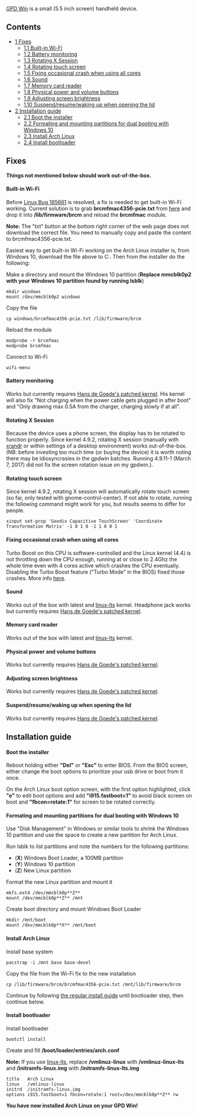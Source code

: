 [GPD Win](https://www.indiegogo.com/projects/gpd-win-intel-z8700-win-10-os-game-console-laptop#/) is a small (5.5 inch screen) handheld device.

## Contents

*   [1 Fixes](#Fixes)
    *   [1.1 Built-in Wi-Fi](#Built-in_Wi-Fi)
    *   [1.2 Battery monitoring](#Battery_monitoring)
    *   [1.3 Rotating X Session](#Rotating_X_Session)
    *   [1.4 Rotating touch screen](#Rotating_touch_screen)
    *   [1.5 Fixing occasional crash when using all cores](#Fixing_occasional_crash_when_using_all_cores)
    *   [1.6 Sound](#Sound)
    *   [1.7 Memory card reader](#Memory_card_reader)
    *   [1.8 Physical power and volume buttons](#Physical_power_and_volume_buttons)
    *   [1.9 Adjusting screen brightness](#Adjusting_screen_brightness)
    *   [1.10 Suspend/resume/waking up when opening the lid](#Suspend.2Fresume.2Fwaking_up_when_opening_the_lid)
*   [2 Installation guide](#Installation_guide)
    *   [2.1 Boot the installer](#Boot_the_installer)
    *   [2.2 Formating and mounting partitions for dual booting with Windows 10](#Formating_and_mounting_partitions_for_dual_booting_with_Windows_10)
    *   [2.3 Install Arch Linux](#Install_Arch_Linux)
    *   [2.4 Install bootloader](#Install_bootloader)

## Fixes

**Things not mentioned below should work out-of-the-box.**

#### Built-in Wi-Fi

Before [Linux Bug 185661](https://bugzilla.kernel.org/show_bug.cgi?id=185661) is resolved, a fix is needed to get built-in Wi-Fi working. Current solution is to grab **brcmfmac4356-pcie.txt** from [here](https://chromium.googlesource.com/chromiumos/third_party/linux-firmware/+/f151f016b4fe656399f199e28cabf8d658bcb52b/brcm/brcmfmac4356-pcie.txt) and drop it into **/lib/firmware/brcm** and reload the **brcmfmac** module.

**Note:** The "txt" button at the bottom right corner of the web page does not download the correct file. You need to manually copy and paste the content to brcmfmac4356-pcie.txt.

Easiest way to get built-in Wi-Fi working on the Arch Linux installer is, from Windows 10, download the file above to C:\. Then from the installer do the following:

Make a directory and mount the Windows 10 partition (**Replace mmcblk0p2 with your Windows 10 partition found by running lsblk**)

```
mkdir windows
mount /dev/mmcblk0p2 windows

```

Copy the file

```
cp windows/brcmfmac4356-pcie.txt /lib/firmware/brcm

```

Reload the module

```
modprobe -r brcmfmac
modprobe brcmfmac

```

Connect to Wi-Fi

```
wifi-menu

```

#### Battery monitoring

Works but currently requires [Hans de Goede's patched kernel](http://hansdegoede.livejournal.com/17445.html). His kernel will also fix "Not charging when the power cable gets plugged in after boot" and "Only drawing max 0.5A from the charger, charging slowly if at all".

#### Rotating X Session

Because the device uses a phone screen, the display has to be rotated to function properly. Since kernel 4.9.2, rotating X session (manually with [xrandr](/index.php/Xrandr "Xrandr") or within settings of a desktop environment) works out-of-the-box. (NB: before investing too much time (or buying the device) it is worth noting there may be idiosyncrasies in the gpdwin batches. Running 4.9.11-1 (March 7, 2017) did not fix the screen rotation issue on my gpdwin.).

#### Rotating touch screen

Since kernel 4.9.2, rotating X session will automatically rotate touch screen (so far, only tested with gnome-control-center). If not able to rotate, running the following command might work for you, but results seems to differ for people.

```
xinput set-prop 'Goodix Capacitive TouchScreen' 'Coordinate Transformation Matrix' -1 0 1 0 -1 1 0 0 1

```

#### Fixing occasional crash when using all cores

Turbo Boost on this CPU is software-controlled and the Linux kernel (4.4) is not throttling down the CPU enough, running at or close to 2.4Ghz the whole time even with 4 cores active which crashes the CPU eventually. Disabling the Turbo Boost feature ("Turbo Mode" in the BIOS) fixed those crashes. More info [here](https://www.reddit.com/r/gpdwin/comments/5o2m1v/solved_linux_44_crashing_when_using_all_4_cores/).

#### Sound

Works out of the box with latest and [linux-lts](https://www.archlinux.org/packages/?name=linux-lts) kernel. Headphone jack works but currently requires [Hans de Goede's patched kernel](http://hansdegoede.livejournal.com/17445.html).

#### Memory card reader

Works out of the box with latest and [linux-lts](https://www.archlinux.org/packages/?name=linux-lts) kernel.

#### Physical power and volume buttons

Works but currently requires [Hans de Goede's patched kernel](http://hansdegoede.livejournal.com/17445.html).

#### Adjusting screen brightness

Works but currently requires [Hans de Goede's patched kernel](http://hansdegoede.livejournal.com/17445.html).

#### Suspend/resume/waking up when opening the lid

Works but currently requires [Hans de Goede's patched kernel](http://hansdegoede.livejournal.com/17445.html).

## Installation guide

#### Boot the installer

Reboot holding either **"Del"** or **"Esc"** to enter BIOS. From the BIOS screen, either change the boot options to prioritize your usb drive or boot from it once.

On the Arch Linux boot option screen, with the first option highlighted, click **"e"** to edit boot options and add **"i915.fastboot=1"** to avoid black screen on boot and **"fbcon=rotate:1"** for screen to be rotated correctly.

#### Formating and mounting partitions for dual booting with Windows 10

Use "Disk Management" in Windows or similar tools to shrink the Windows 10 partition and use the space to create a new partition for Arch Linux.

Run lsblk to list partitions and note the numbers for the following partitions:

*   (**X**) Windows Boot Loader, a 100MB partition
*   (**Y**) Windows 10 partition
*   (**Z**) New Linux partition

Format the new Linux partition and mount it

```
mkfs.ext4 /dev/mmcblk0p**Z**
mount /dev/mmcblk0p**Z** /mnt

```

Create boot directory and mount Windows Boot Loader

```
mkdir /mnt/boot
mount /dev/mmcblk0p**X** /mnt/boot

```

#### Install Arch Linux

Install base system

```
pacstrap -i /mnt base base-devel

```

Copy the file from the Wi-Fi fix to the new installation

```
cp /lib/firmware/brcm/brcmfmac4356-pcie.txt /mnt/lib/firmware/brcm

```

Continue by following [the regular install guide](/index.php/Installation_guide#Configure_the_system "Installation guide") until bootloader step, then continue below.

#### Install bootloader

Install bootloader

```
bootctl install

```

Create and fill **/boot/loader/entries/arch.conf**

**Note:** If you use [linux-lts](https://www.archlinux.org/packages/?name=linux-lts), replace **/vmlinuz-linux** with **/vmlinuz-linux-lts** and **/initramfs-linux.img** with **/initramfs-linux-lts.img**

```
title   Arch Linux
linux   /vmlinuz-linux
initrd  /initramfs-linux.img
options i915.fastboot=1 fbcon=rotate:1 root=/dev/mmcblk0p**Z** rw

```

**You have now installed Arch Linux on your GPD Win!**